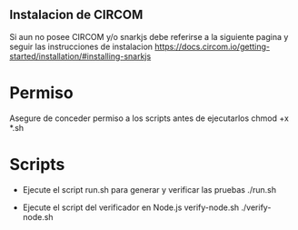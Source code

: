 ## Instalacion de CIRCOM
Si aun no posee CIRCOM y/o snarkjs debe referirse a la siguiente pagina y seguir las instrucciones de instalacion https://docs.circom.io/getting-started/installation/#installing-snarkjs

# Permiso
Asegure de conceder permiso a los scripts antes de ejecutarlos
chmod +x *.sh

# Scripts
- Ejecute el script run.sh para generar y verificar las pruebas ./run.sh

- Ejecute el script del verificador en Node.js verify-node.sh ./verify-node.sh



